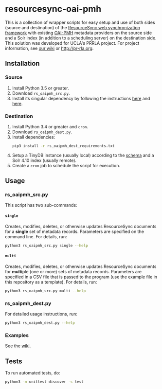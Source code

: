 # resourcesync-oai-pmh

This is a collection of wrapper scripts for easy setup and use of both sides (source and destination) of the [ResourceSync web synchronization framework](http://www.openarchives.org/rs/resourcesync) with existing [OAI-PMH](https://www.openarchives.org/pmh/) metadata providers on the source side and a Solr index (in addition to a scheduling server) on the destination side. This solution was developed for UCLA's PRRLA project. For project information, see [our wiki](https://docs.library.ucla.edu/display/dlp/PRRLA+%28Pacific+Rim+Research+Libraries+Alliance%29+Project+Overview) or http://pr-rla.org.

## Installation

### Source

1. Install Python 3.5 or greater.
2. Download `rs_oaipmh_src.py`.
3. Install its singular dependency by following the instructions [here](https://github.com/resourcesync/py-resourcesync#installation-from-source) and [here](https://github.com/resourcesync/py-resourcesync#installation).

### Destination

1. Install Python 3.4 or greater and `cron`.
2. Download `rs_oaipmh_dest.py`.
3. Install dependencies:
   ```bash
   pip3 install -r rs_oaipmh_dest_requirements.txt
   ```
4. Setup a TinyDB instance (usually local) according to the [schema](https://github.com/UCLALibrary/resourcesync-oai-pmh/wiki/TinyDB-Schema) and a Solr 4.10 index (usually remote).
5. Create a `cron` job to schedule the script for execution.

## Usage

### rs_oaipmh_src.py

This script has two sub-commands:

#### `single`

Creates, modifies, deletes, or otherwise updates ResourceSync documents for a **single** set of metadata records. Parameters are specified on the command line. For details, run:
```bash
python3 rs_oaipmh_src.py single --help
```

#### `multi`

Creates, modifies, deletes, or otherwise updates ResourceSync documents for **multi**ple (one or more) sets of metadata records.  Parameters are specified in a CSV file that is passed to the program (use the example file in this repository as a template). For details, run:
```bash
python3 rs_oaipmh_src.py multi --help
```

### rs_oaipmh_dest.py

For detailed usage instructions, run:
```bash
python3 rs_oaipmh_dest.py --help
```

### Examples

See the [wiki](https://github.com/UCLALibrary/resourcesync-oai-pmh/wiki).

## Tests

To run automated tests, do:
```bash
python3 -m unittest discover -s test
```
